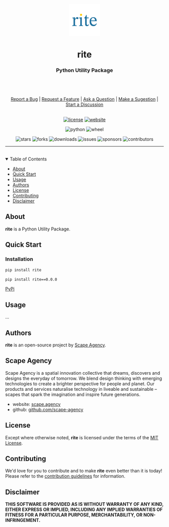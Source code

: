 <header>
<p align="center">
    <img src=".github/images/rite_logo.png" width="20%" height="20%" alt="rite Logo">
</p>
<h1 align='center' style='border-bottom: none;'>rite</h1>
<h3 align='center'>Python Utility Package</h3>
</header>

<br/>

<div align="center">
  <a href="https://github.com/scaoe-agency/rite/issues/new?assignees=&labels=Needs%3A+Triage+%3Amag%3A%2Ctype%3Abug-suspected&template=bug_report.yml">Report a Bug</a>
  |
  <a href="https://github.com/scaoe-agency/rite/issues/new?assignees=&labels=Needs%3A+Triage+%3Amag%3A%2Ctype%3Afeature-request%2CHelp+wanted+%F0%9F%AA%A7&template=feature_request.yml">Request a Feature</a>
  |
  <a href="https://github.com/scaoe-agency/rite/issues/new?assignees=&labels=Needs%3A+Triage+%3Amag%3A%2Ctype%3Aquestion&template=question.yml">Ask a Question</a>
  |
  <a href="https://github.com/scaoe-agency/rite/issues/new?assignees=&labels=Needs%3A+Triage+%3Amag%3A%2Ctype%3Aenhancement&template=suggestion.yml">Make a Sugestion</a>
  |
  <a href="https://github.com/scaoe-agency/rite/discussions">Start a Discussion</a>
</div>

<br/>

<div align="center">

[![license](https://img.shields.io/github/license/scaoe-agency/rite?color=green&label=license&style=flat-square)](LICENSE.txt)
[![website](https://img.shields.io/website?color=blue&down_color=red&down_message=offline&label=website&style=flat-square&up_color=green&up_message=online&url=https%3A%2F%2Fwww.rite.tools)](https://www.rite.tools)

![python](https://img.shields.io/pypi/pyversions/rite?color=blue&label=python&style=flat-square)
![wheel](https://img.shields.io/pypi/wheel/rite?color=green&label=wheel&style=flat-square)

![stars](https://img.shields.io/github/stars/scaoe-agency/rite?color=blue&label=stars&style=flat-square)
![forks](https://img.shields.io/github/forks/scaoe-agency/rite?color=blue&label=forks&style=flat-square)
![downloads](https://img.shields.io/github/downloads/scaoe-agency/rite/total?color=blue&label=downloads&style=flat-square)
![issues](https://img.shields.io/github/issues/scaoe-agency/rite?label=issues&style=flat-square)
![sponsors](https://img.shields.io/github/sponsors/scaoe-agency?color=blue&label=sponsors&style=flat-square)
![contributors](https://img.shields.io/github/contributors/scaoe-agency/rite?color=blue&label=contributors&style=flat-square)

</div>

---

<br/>

<details open="open">
<summary>Table of Contents</summary>

- [About](#about)
- [Quick Start](#quick-start)
- [Usage](#usage)
- [Authors](#authors)
- [License](#license)
- [Contributing](#contributing)
- [Disclaimer](#disclaimer)

</details>


## About


**rite** is a Python Utility Package.



## Quick Start

### Installation

```
pip install rite
```
```
pip install rite==0.0.0
```
[PyPi](https://pypi.org/project/rite/)

## Usage

...



## Authors

**rite** is an open-source project by [Scape Agency](https://www.scape.agency "Scape Agency website").

## Scape Agency

Scape Agency is a spatial innovation collective that dreams, discovers and designs the everyday of tomorrow. We blend design thinking with emerging technologies to create a brighter perspective for people and planet. Our products and services naturalise technology in liveable and sustainable –scapes that spark the imagination and inspire future generations.

- website: [scape.agency](https://www.scape.agency "Scape Agency website")
- github: [github.com/scape-agency](https://github.com/scape-agency "Scape Agency Github")


## License

Except where otherwise noted, **rite** is licensed under the terms of the [MIT License](https://opensource.org/licenses/MIT "MIT License").


## Contributing

We'd love for you to contribute and to make **rite** even better than it is today!
Please refer to the [contribution guidelines](CONTRIBUTING.md) for information.


## Disclaimer

**THIS SOFTWARE IS PROVIDED AS IS WITHOUT WARRANTY OF ANY KIND, EITHER EXPRESS OR IMPLIED, INCLUDING ANY IMPLIED WARRANTIES OF FITNESS FOR A PARTICULAR PURPOSE, MERCHANTABILITY, OR NON-INFRINGEMENT.**
